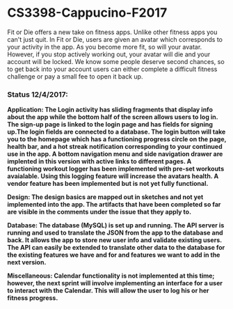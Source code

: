 # CS3398-Cappucino-F2017
Fit or Die offers a new take on fitness apps. Unlike other fitness apps you can't just quit. In Fit or Die, users are given an avatar which corresponds to your activity in the app. As you become more fit, so will your avatar. However, if you stop actively working out, your avatar will die and your account will be locked. We know some people deserve second chances, so to get back into your account users can either complete a difficult fitness challenge or pay a small fee to open it back up.

<h3>Status 12/4/2017:</h3>

<b>Application:<b> The Login activity has sliding fragments that display info about the app while the bottom half of the screen allows users to log in. The sign-up page is linked to the login page and has fields for signing up.The login fields are connected to a database. The login button will take you to the homepage which has a functioning progress circle on the page, health bar, and a hot streak notification corresponding to your continued use in the app. A bottom navigation menu and side navigation drawer are implented in this version with active links to different pages. A functioning workout logger has been implemented with pre-set workouts avaialable. Using this logging feature will increase the avatars health. A vendor feature has been implemented but is not yet fully functional. 

<b>Design:</b> The design basics are mapped out in sketches and not yet implemented into the app. The artifacts that have been completed so far are visible in the comments under the issue that they apply to. 
  
  
<b>Database:</b> The database (MySQL) is set up and running. The API server is running and used to translate the JSON from the app to the database and back. It allows the app to store new user info and validate existing users. The API can easily be extended to translate other data to the database for the existing features we have and for and features we want to add in the next version.
  
  
<b>Miscellaneous:</b> Calendar functionality is not implemented at this time; however, the next sprint will involve implementing an interface for a user to interact with the Calendar.  This will allow the user to log his or her fitness progress.
